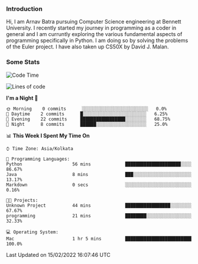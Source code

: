 ### Introduction
Hi, I am Arnav Batra pursuing Computer Science engineering at Bennett University. I recently started my journey in programming as a coder in general and I am curruntly exploring the various fundamental aspects of programming specifically in Python. 
I am doing so by solving the problems of the Euler project. 
I have also taken up CS50X by David J. Malan.

### Some Stats
<!--START_SECTION:waka-->
![Code Time](http://img.shields.io/badge/Code%20Time-14%20hrs%2042%20mins-blue)

![Lines of code](https://img.shields.io/badge/From%20Hello%20World%20I%27ve%20Written-23%20Thousand%20lines%20of%20code-blue)

**I'm a Night 🦉** 

```text
🌞 Morning    0 commits      ░░░░░░░░░░░░░░░░░░░░░░░░░   0.0% 
🌆 Daytime    2 commits      █░░░░░░░░░░░░░░░░░░░░░░░░   6.25% 
🌃 Evening    22 commits     █████████████████░░░░░░░░   68.75% 
🌙 Night      8 commits      ██████░░░░░░░░░░░░░░░░░░░   25.0%

```


📊 **This Week I Spent My Time On** 

```text
⌚︎ Time Zone: Asia/Kolkata

💬 Programming Languages: 
Python                   56 mins             █████████████████████░░░░   86.67% 
Java                     8 mins              ███░░░░░░░░░░░░░░░░░░░░░░   13.17% 
Markdown                 0 secs              ░░░░░░░░░░░░░░░░░░░░░░░░░   0.16%

🐱‍💻 Projects: 
Unknown Project          44 mins             █████████████████░░░░░░░░   67.67% 
programming              21 mins             ████████░░░░░░░░░░░░░░░░░   32.33%

💻 Operating System: 
Mac                      1 hr 5 mins         █████████████████████████   100.0%

```


 Last Updated on 15/02/2022 16:07:46 UTC
<!--END_SECTION:waka-->
